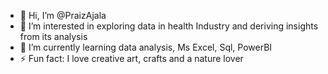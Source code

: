 - 👋 Hi, I’m @PraizAjala
- 👀 I’m interested in exploring data in health Industry and deriving insights from its analysis
- 🌱 I’m currently learning data analysis, Ms Excel, Sql, PowerBI 
- ⚡ Fun fact: I love creative art, crafts and a nature lover

<!---
PraizAjala/PraizAjala is a ✨ special ✨ repository because its `README.md` (this file) appears on your GitHub profile.
You can click the Preview link to take a look at your changes.
--->
